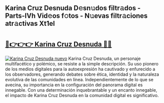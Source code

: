 ## Karina Cruz Desnuda D𝚎sn𝚞dos filtr𝚊dos - Parts-IVh Vid𝚎os f𝚘tos - N𝚞evas filtr𝚊ciones atr𝚊ctivas Xt1el

# <h2><a href="http://mb1yxf.tromn.icu/?c=Karina+Cruz+Desnuda">🔗👉👉👉 Karina Cruz Desnuda 🔗🔗</a></h2>

[![Karina Cruz Desnuda nuevo](https://i.imgur.com/pEAQMta.gif)](http://mb1yxf.tromn.icu/?c=Karina+Cruz+Desnuda)
Karina Cruz Desnuda, un personaje multifacético y polémico, se resiste a la simple descripción. Su uso pionero de los medios digitales para la autoexpresión ha cautivado y enfurecido a los observadores, generando debates sobre ética, identidad y la naturaleza evolutiva de las comunidades en línea. Independientemente de lo que se avecina, su importancia en la configuración del panorama digital es innegable. Con una determinación inquebrantable y un encanto innegable, el impacto de Karina Cruz Desnuda en la comunidad digital es significativo.
